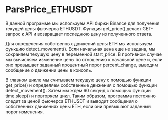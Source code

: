 # ParsPrice_ETHUSDT
В данной программе мы используем API биржи Binance для получения текущей цены фьючерса ETHUSDT. Функция get_price() делает GET-запрос к API и возвращает последнюю цену из полученного ответа.

Для определения собственных движений цены ETH мы используем функцию detect_movement(). Если начальная цена еще не задана, мы сохраняем текущую цену в переменной start_price. В противном случае мы вычисляем изменение цены по отношению к начальной цене и, если оно превышает заданный процентный порог percent_change, выводим сообщение о движении цены в консоль.

В главном цикле мы считываем текущую цену с помощью функции get_price() и определяем собственные движения с помощью функции detect_movement(). Затем мы ждем 60 секунд с помощью функции time.sleep() и повторяем цикл. Таким образом, программа постоянно следит за ценой фьючерса ETHUSDT и выводит сообщения о собственных движениях цены ETH, если они превышают заданный порог изменения.
